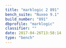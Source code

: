 ```yaml
---
title: "marklogic 2 891"
bench_suite: "Nuxeo 9.1"
build_number: "891"
dbprofile: "marklogic"
classifier: ""
date: 2017-04-26T13:58:14
type: "bench"
---
```

